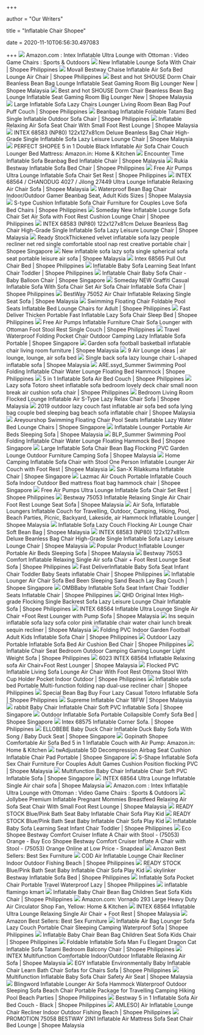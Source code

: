 +++
        
author = "Our Writers"
        
title = "Inflatable Chair Shopee"
        
date = 2020-11-10T06:56:30.497083
        
+++
[ ![](https://images-na.ssl-images-amazon.com/images/I/71AFkJAscyL._AC_SL1500_.jpg)](https://images-na.ssl-images-amazon.com/images/I/71AFkJAscyL._AC_SL1500_.jpg) Amazon.com : Intex Inflatable Ultra Lounge with Ottoman : Video Game Chairs  : Sports & Outdoors
[ ![](https://cf.shopee.ph/file/f3c8a659ee6c91d4fad435838db3b46a)](https://cf.shopee.ph/file/f3c8a659ee6c91d4fad435838db3b46a) New Inflatable Lounge Sofa With Chair | Shopee Philippines
[ ![](https://cf.shopee.ph/file/1e709eac5783f21b633d60fb10895b11)](https://cf.shopee.ph/file/1e709eac5783f21b633d60fb10895b11) Movall Bestway Chaise Inflatable Air Sofa Bed Lounge Air Chair | Shopee  Philippines
[ ![](https://cf.shopee.com.my/file/4696c2077bf797c458dd46922f14be3a)](https://cf.shopee.com.my/file/4696c2077bf797c458dd46922f14be3a) Best and hot SHOUSE Dorm Chair Beanless Bean Bag Lounge Inflatable Seat  Gaming Room Big Lounger New | Shopee Malaysia
[ ![](https://cf.shopee.com.my/file/f2e0664f6ea34ce06f9dc4fd677efe13)](https://cf.shopee.com.my/file/f2e0664f6ea34ce06f9dc4fd677efe13) Best and hot SHOUSE Dorm Chair Beanless Bean Bag Lounge Inflatable Seat  Gaming Room Big Lounger New | Shopee Malaysia
[ ![](https://cf.shopee.ph/file/6b71afa0768207641d5d3ca7c827405a)](https://cf.shopee.ph/file/6b71afa0768207641d5d3ca7c827405a) Large Inflatable Sofa Lazy Chairs Lounger Living Room Bean Bag Pouf Puff  Couch | Shopee Philippines
[ ![](https://cf.shopee.ph/file/541ee89aa58b0d1aeae41440dc409ccd)](https://cf.shopee.ph/file/541ee89aa58b0d1aeae41440dc409ccd) Beanbag Inflatable Foldable Tatami Bed Single Inflatable Outdoor Sofa Chair  | Shopee Philippines
[ ![](https://cf.shopee.com.my/file/a84dc19aa5bb81eccf01d845f2f45ef5)](https://cf.shopee.com.my/file/a84dc19aa5bb81eccf01d845f2f45ef5) Inflatable Relaxing Air Sofa Seat Chair With Small Foot Rest Lounge | Shopee  Malaysia
[ ![](https://cf.shopee.com.my/file/df377d862d99b41a74fcc9b8209712aa)](https://cf.shopee.com.my/file/df377d862d99b41a74fcc9b8209712aa) INTEX 68583 (NP80) 122x127x81cm Deluxe Beanless Bag Chair High-Grade Single Inflatable  Sofa Lazy Leisure Lounge Chair | Shopee Malaysia
[ ![](https://images-eu.ssl-images-amazon.com/images/I/51DpcGoO4nL._SY300_QL70_ML2_.jpg)](https://images-eu.ssl-images-amazon.com/images/I/51DpcGoO4nL._SY300_QL70_ML2_.jpg) PERFECT SHOPEE 5 in 1 Double Black Inflatable Air Sofa Chair Couch Lounger  Bed Mattress: Amazon.in: Home & Kitchen
[ ![](https://cf.shopee.com.my/file/98a53fa9abdc2cc0e8bc28fb78ae94be)](https://cf.shopee.com.my/file/98a53fa9abdc2cc0e8bc28fb78ae94be) Encounter Time Inflatable Sofa Beanbag Bed Inflatable Chair | Shopee  Malaysia
[ ![](https://cf.shopee.ph/file/e098d5d8a0ed0d7ad5f69d781540e730)](https://cf.shopee.ph/file/e098d5d8a0ed0d7ad5f69d781540e730) Rukia Bestway Inflatable Sofa Bed Chair | Shopee Philippines
[ ![](https://cf.shopee.ph/file/6f627cca27fe1c84aa53f4220aa3930d)](https://cf.shopee.ph/file/6f627cca27fe1c84aa53f4220aa3930d) Free Air Pumps  Ultra Lounge Inflatable Sofa Chair Set Rest | Shopee  Philippines
[ ![](https://cf.shopee.com.my/file/a712990dfc05a4739d326cfb9d29c6cc)](https://cf.shopee.com.my/file/a712990dfc05a4739d326cfb9d29c6cc)  INTEX 68564 / CHANODUG 4027 / Jilong 27449 Ultra Lounge Inflatable  Relaxing Air Chair Sofa  | Shopee Malaysia
[ ![](https://cf.shopee.com.my/file/26f98c0cb42983d7e10960f85c5ec25c)](https://cf.shopee.com.my/file/26f98c0cb42983d7e10960f85c5ec25c) Waterproof Bean Bag Chair Indoor/Outdoor Gamer Beanbag Seat, Adult Kids  Sizes | Shopee Malaysia
[ ![](https://cf.shopee.ph/file/dd11b7c6d8430ed956135e0ad0b2532b)](https://cf.shopee.ph/file/dd11b7c6d8430ed956135e0ad0b2532b) S-type Cushion Inflatable Sofa Chair Furniture for Couples Love Sofa Bed  Chairs | Shopee Philippines
[ ![](https://cf.shopee.ph/file/c6deda6a3aaccdabcb6ab0f4dede6bd8)](https://cf.shopee.ph/file/c6deda6a3aaccdabcb6ab0f4dede6bd8) Someday New Inflatable Lounge Sofa Chair Set Air Sofa with Foot Rest  Cushion Lounge Chair | Shopee Philippines
[ ![](https://cf.shopee.com.my/file/9a91f5027372fa2d76a1d25e8b956ba3)](https://cf.shopee.com.my/file/9a91f5027372fa2d76a1d25e8b956ba3) INTEX 68583 (NP80) 122x127x81cm Deluxe Beanless Bag Chair High-Grade Single Inflatable  Sofa Lazy Leisure Lounge Chair | Shopee Malaysia
[ ![](https://cf.shopee.sg/file/1eebfb54eb6fa83f5ba661803b179141)](https://cf.shopee.sg/file/1eebfb54eb6fa83f5ba661803b179141) Ready StockThickened velvet inflatable sofa lazy people recliner net  red single comfortable stool nap rest creative portable chair | Shopee  Singapore
[ ![](https://cf.shopee.com.my/file/2f8478e1ce02b58fc50eff7eaf885f8a)](https://cf.shopee.com.my/file/2f8478e1ce02b58fc50eff7eaf885f8a) New inflatable sofa lazy sofa single spherical sofa seat portable leisure air  sofa | Shopee Malaysia
[ ![](https://cf.shopee.ph/file/b0b8f0280edcff49295683c8b938c61a)](https://cf.shopee.ph/file/b0b8f0280edcff49295683c8b938c61a) Intex 68565 Pull Out Chair Bed | Shopee Philippines
[ ![](https://cf.shopee.ph/file/0412bd95025b2444339f48a34b380ac7)](https://cf.shopee.ph/file/0412bd95025b2444339f48a34b380ac7) Inflatable Baby Sofa Learning Seat Infant Chair Toddler | Shopee Philippines
[ ![](https://cf.shopee.sg/file/54abd3e9c43e0cdfde708bfc1ec62f46)](https://cf.shopee.sg/file/54abd3e9c43e0cdfde708bfc1ec62f46) Inflatable Chair Baby Sofa Chair - Baby Balloon Chair | Shopee Singapore
[ ![](https://cf.shopee.ph/file/91a8ba7edfe43df605413d616a5e9357)](https://cf.shopee.ph/file/91a8ba7edfe43df605413d616a5e9357) Someday NEW Graffiti Casual Inflatable Sofa With Sofa Chair Set Air Sofa  Chair Inflatable Sofa Chair | Shopee Philippines
[ ![](https://cf.shopee.com.my/file/d988a1af16262a627760d199123942df)](https://cf.shopee.com.my/file/d988a1af16262a627760d199123942df) BestWay 75052 Air Chair Inflatable Relaxing Single Seat Sofa | Shopee  Malaysia
[ ![](https://cf.shopee.ph/file/dad5a2af120c77018712e8cc77501770)](https://cf.shopee.ph/file/dad5a2af120c77018712e8cc77501770) Swimming Floating Chair Foldable Pool Seats Inflatable Bed Lounge Chairs  for Adult | Shopee Philippines
[ ![](https://cf.shopee.ph/file/14e92fcddc5a9ba56f1d146d7920b8a2)](https://cf.shopee.ph/file/14e92fcddc5a9ba56f1d146d7920b8a2) Fast Deliver Thicken Portable Fast Inflatable Lazy Sofa Chair Sleep Bed |  Shopee Philippines
[ ![](https://cf.shopee.ph/file/ebe623178ef3e1dc71f7bab6901b52e6)](https://cf.shopee.ph/file/ebe623178ef3e1dc71f7bab6901b52e6) Free Air Pumps Inflatable Furniture Chair Sofa Lounger with Ottoman Foot  Stool Rest Single Couch | Shopee Philippines
[ ![](https://cf.shopee.sg/file/601e4926eb611aa4c327bae1a989dc1e)](https://cf.shopee.sg/file/601e4926eb611aa4c327bae1a989dc1e) Travel Waterproof Folding Pocket Chair Outdoor Camping Lazy Inflatable Sofa  Portable | Shopee Singapore
[ ![](https://cf.shopee.com.my/file/8b639300778163a354b514c3ac59bf14)](https://cf.shopee.com.my/file/8b639300778163a354b514c3ac59bf14) Garden sofa football basketball inflatable chair living room furniture |  Shopee Malaysia
[ ![](https://i.pinimg.com/236x/4a/7f/94/4a7f9444fc11fd8d44061ff620df39d0.jpg)](https://i.pinimg.com/236x/4a/7f/94/4a7f9444fc11fd8d44061ff620df39d0.jpg) 9 Air Lounge ideas | air lounge, lounge, air sofa bed
[ ![](https://cf.shopee.com.my/file/9cb650211c8537c50d94aeb7f90bf93d)](https://cf.shopee.com.my/file/9cb650211c8537c50d94aeb7f90bf93d) Single back sofa lazy lounge chair L-shaped inflatable sofa | Shopee  Malaysia
[ ![](https://cf.shopee.ph/file/f68974cf54011d25db4ac2118220efd9)](https://cf.shopee.ph/file/f68974cf54011d25db4ac2118220efd9) ARE.ssyd_Summer Swimming Pool Folding Inflatable Chair Water Lounge  Floating Bed Hammock | Shopee Philippines
[ ![](https://cf.shopee.ph/file/f544ee1da62f13bc6807e9e18da094a5)](https://cf.shopee.ph/file/f544ee1da62f13bc6807e9e18da094a5) 5 in 1 Inflatable Sofa Air Bed Couch | Shopee Philippines
[ ![](https://cf.shopee.ph/file/7020fe22e3f1c0cf0335025911293f47)](https://cf.shopee.ph/file/7020fe22e3f1c0cf0335025911293f47) Lazy sofa Totoro sheet inflatable sofa bedroom lovely deck chair small noon  break air cushion sofa chair | Shopee Philippines
[ ![](https://cf.shopee.com.my/file/04e1fae4b62e0a939051b629d72ccf40)](https://cf.shopee.com.my/file/04e1fae4b62e0a939051b629d72ccf40) Bedroom Living Room Flocked Lounge Inflatable Air S-Type Lazy Relax Chair  Sofa | Shopee Malaysia
[ ![](https://cf.shopee.com.my/file/c6c82e2738ccac22cdd5f5c3cd00b5df)](https://cf.shopee.com.my/file/c6c82e2738ccac22cdd5f5c3cd00b5df) 2019 outdoor lazy couch fast inflatable air sofa bed sofa lying bag couple  bed sleeping bag beach sofa inflatable chair | Shopee Malaysia
[ ![](https://cf.shopee.sg/file/8f1703680389e201a3d464e0c085b7df)](https://cf.shopee.sg/file/8f1703680389e201a3d464e0c085b7df) Areyourshop Swimming Floating Chair Pool Seats Inflatable Lazy Water Bed  Lounge Chairs | Shopee Singapore
[ ![](https://cf.shopee.com.my/file/6fee5bd7d16780bc6f4b5c5cbf006f7e)](https://cf.shopee.com.my/file/6fee5bd7d16780bc6f4b5c5cbf006f7e) Inflatable Lounger Portable Air Beds Sleeping Sofa | Shopee Malaysia
[ ![](https://cf.shopee.sg/file/60a22a68b23f33e1ab52aeb47df3c061)](https://cf.shopee.sg/file/60a22a68b23f33e1ab52aeb47df3c061) BLP_Summer Swimming Pool Folding Inflatable Chair Water Lounge Floating  Hammock Bed | Shopee Singapore
[ ![](https://cf.shopee.com.my/file/f1df9b511a3c7e7474fd9149dd560759)](https://cf.shopee.com.my/file/f1df9b511a3c7e7474fd9149dd560759) Large Inflatable Sofa Chair Bean Bag Flocking PVC Garden Lounge Outdoor  Furniture Camping Sofa | Shopee Malaysia
[ ![](https://cf.shopee.com.my/file/e5d15f4ba15b422a33266b604fd28da6)](https://cf.shopee.com.my/file/e5d15f4ba15b422a33266b604fd28da6) Home Camping Inflatable Sofa Chair with Stool One Person Inflatable Lounger Air  Couch with Foot Rest | Shopee Malaysia
[ ![](https://cf.shopee.sg/file/899d8e291a78acce7060bd8fdfbf22b2)](https://cf.shopee.sg/file/899d8e291a78acce7060bd8fdfbf22b2) San-X Rilakkuma Inflatable Chair | Shopee Singapore
[ ![](https://cf.shopee.sg/file/bbf50f874a168a4c73b239d5725d0afc)](https://cf.shopee.sg/file/bbf50f874a168a4c73b239d5725d0afc) Lazmac Air Couch Portable Inflatable Couch Sofa Indoor Outdoor Bed mattress  float bag hammock chair | Shopee Singapore
[ ![](https://cf.shopee.ph/file/45afdd04aa8a2d93e5cf549ac0999583)](https://cf.shopee.ph/file/45afdd04aa8a2d93e5cf549ac0999583) Free Air Pumps Ultra Lounge Inflatable Sofa Chair Set Rest | Shopee  Philippines
[ ![](https://cf.shopee.com.my/file/7f486683ba5d8e5a6509321748906ef6)](https://cf.shopee.com.my/file/7f486683ba5d8e5a6509321748906ef6) Bestway 75053 Inflatable Relaxing Single Air Chair Foot Rest Lounge Seat  Sofa | Shopee Malaysia
[ ![](https://cf.shopee.com.my/file/5e83e38a3f8dcfd9f435ae2780412178)](https://cf.shopee.com.my/file/5e83e38a3f8dcfd9f435ae2780412178) Air Sofa, Inflatable Loungers Inflatable Couch for Travelling, Outdoor,  Camping, Hiking, Pool, Beach Parties, Picnic, Backyard, Lakeside, air  Hammock Inflatable Lounger | Shopee Malaysia
[ ![](https://cf.shopee.com.my/file/db1f5bc573c704c76f8d486b08327a9c)](https://cf.shopee.com.my/file/db1f5bc573c704c76f8d486b08327a9c) Inflatable Sofa Lazy Couch Flocking Air Lounge Chair Soft Bean Bag | Shopee  Malaysia
[ ![](https://cf.shopee.com.my/file/d1c240275b7156856158698902dfe116)](https://cf.shopee.com.my/file/d1c240275b7156856158698902dfe116) INTEX 68583 (NP80) 122x127x81cm Deluxe Beanless Bag Chair High-Grade Single Inflatable  Sofa Lazy Leisure Lounge Chair | Shopee Malaysia
[ ![](https://cf.shopee.com.my/file/8f9ef612c8a784e892196c2e9343f7a2)](https://cf.shopee.com.my/file/8f9ef612c8a784e892196c2e9343f7a2) Popular Product Inflatable Lounger Portable Air Beds Sleeping Sofa | Shopee  Malaysia
[ ![](https://cf.shopee.ph/file/45de969430beb6eeddf4a8909a9cfc86)](https://cf.shopee.ph/file/45de969430beb6eeddf4a8909a9cfc86) Bestway 75053 Comfort Inflatable Relaxing Single Air sofa Chair + Foot Rest  Lounge Seat Sofa | Shopee Philippines
[ ![](https://cf.shopee.ph/file/5b2d3620fef4a8f7d13ec5a80f92f4ce)](https://cf.shopee.ph/file/5b2d3620fef4a8f7d13ec5a80f92f4ce) Fast DeliverInflatable Baby Sofa Seat Infant Chair Toddler Baby Seats inflatable  Chair | Shopee Philippines
[ ![](https://cf.shopee.sg/file/786c58207f0e385acc1c52e0dab59912)](https://cf.shopee.sg/file/786c58207f0e385acc1c52e0dab59912) Inflatable Lounger Air Chair Sofa Bed Been Sleeping Sand Beach Lay Bag Couch  | Shopee Singapore
[ ![](https://cf.shopee.ph/file/ced90d66499e035d26aeb76dc7464f83)](https://cf.shopee.ph/file/ced90d66499e035d26aeb76dc7464f83) OMBBaby Inflatable Sofa Seat Infant Chair Toddler Seats Inflatable Chair |  Shopee Philippines
[ ![](https://cf.shopee.ph/file/0d004f0ea68628c38b43ace0e5a630cc)](https://cf.shopee.ph/file/0d004f0ea68628c38b43ace0e5a630cc) QHD Original Intex High-grade Flocking Single Backrest Sofa Lazy Leisure  Lounge Chair Inflatable Sofa | Shopee Philippines
[ ![](https://cf.shopee.com.my/file/da89c017a5397f6161b7d5848f3fe1d2)](https://cf.shopee.com.my/file/da89c017a5397f6161b7d5848f3fe1d2) INTEX 68564 Inflatable Ultra Lounge Single Air Chair +Foot Rest Lounger  with Pump Sofa | Shopee Malaysia
[ ![](https://cf.shopee.com.my/file/4a22377a1fdfc6dffe6e72a04697b3c7)](https://cf.shopee.com.my/file/4a22377a1fdfc6dffe6e72a04697b3c7) Ins sequin inflatable sofa lazy sofa color pink inflatable chair water chair  lunch break sequin recliner | Shopee Malaysia
[ ![](https://cf.shopee.ph/file/6eaa0053d7a0b759cfe67d6d78ca22d0)](https://cf.shopee.ph/file/6eaa0053d7a0b759cfe67d6d78ca22d0) Folding PVC Indoor Garden Football Adult Kids Inflatable Sofa Chair | Shopee  Philippines
[ ![](https://cf.shopee.ph/file/c003e6924310fe3507efa2bd9c071f9c)](https://cf.shopee.ph/file/c003e6924310fe3507efa2bd9c071f9c) Outdoor Lazy Portable Inflatable Sofa Bed Air Cushion Bed Chair | Shopee  Philippines
[ ![](https://cf.shopee.ph/file/179e50f999bac27e9dfec4f1b1fd48d6)](https://cf.shopee.ph/file/179e50f999bac27e9dfec4f1b1fd48d6) Inflatable Chair Seat Bedroom Outdoor Camping Gaming Lounger Light Weight  Sofa | Shopee Philippines
[ ![](https://cf.shopee.com.my/file/cb4c46d5af16804a47212e2f71810bf3)](https://cf.shopee.com.my/file/cb4c46d5af16804a47212e2f71810bf3) 6023 INTEX 68564 Inflatable Relaxing sofa Air Chair+Foot Rest Lounger |  Shopee Malaysia
[ ![](https://cf.shopee.ph/file/afef239fc575f57299d5070a22a3061d)](https://cf.shopee.ph/file/afef239fc575f57299d5070a22a3061d) Flocked PVC Inflatable Living Sofa Lounge Air Chair With Foot Rest Ottoma  Stool With Cup Holder Pocket Indoor Outdoor | Shopee Philippines
[ ![](https://cf.shopee.ph/file/5117d4e2b5ecb1dfef454f193dd3b69e)](https://cf.shopee.ph/file/5117d4e2b5ecb1dfef454f193dd3b69e) Inflatable sofa bed Portable Multi-function folding nap dual-use recliner  chair | Shopee Philippines
[ ![](https://cf.shopee.ph/file/3130eaee590e9f801ffe01ef53c7bd86)](https://cf.shopee.ph/file/3130eaee590e9f801ffe01ef53c7bd86) Special Bean Bag Buy Four Lazy Casual Totoro Inflatable Sofa | Shopee  Philippines
[ ![](https://cf.shopee.com.my/file/2905a5f274cf333f736a95e618405fc3)](https://cf.shopee.com.my/file/2905a5f274cf333f736a95e618405fc3) Supreme Inflatable Chair 18FW | Shopee Malaysia
[ ![](https://cf.shopee.sg/file/c691f2fb07dd818b668fa855d39fa6ad)](https://cf.shopee.sg/file/c691f2fb07dd818b668fa855d39fa6ad) rabbit Baby Chair Inflatable Chair Soft PVC Inflatable Sofa | Shopee  Singapore
[ ![](https://cf.shopee.sg/file/ead5d18584f894c9d635fc844c4cb5d1)](https://cf.shopee.sg/file/ead5d18584f894c9d635fc844c4cb5d1) Outdoor Inflatable Sofa Portable Collapsible Comfy Sofa Bed | Shopee  Singapore
[ ![](https://cf.shopee.ph/file/d2b7df29e3d55a1c459ecdade79e91de)](https://cf.shopee.ph/file/d2b7df29e3d55a1c459ecdade79e91de) Intex 68575 Inflatable Corner Sofa. | Shopee Philippines
[ ![](https://cf.shopee.sg/file/5a681e8849e0a6c14c63f9f1e90732f6)](https://cf.shopee.sg/file/5a681e8849e0a6c14c63f9f1e90732f6)  ELLOBEBE  Baby Duck Chair Inflatable Duck Baby Sofa With Song / Baby  Duck Seat | Shopee Singapore
[ ![](https://images-na.ssl-images-amazon.com/images/I/71cR1UpiU9L._SL1500_.jpg)](https://images-na.ssl-images-amazon.com/images/I/71cR1UpiU9L._SL1500_.jpg) Gopinath Shopee Comfortable Air Sofa Bed 5 in 1 Inflatable Couch with Air  Pump: Amazon.in: Home & Kitchen
[ ![](https://cf.shopee.sg/file/29f20d6a5dfee18b8faf11622ead571c)](https://cf.shopee.sg/file/29f20d6a5dfee18b8faf11622ead571c) twAdjustable 5D Decompression Airbag Seat Cushion Inflatable Chair Pad  Portable | Shopee Singapore
[ ![](https://cf.shopee.com.my/file/9807c796a80bba814ac36825e32a94ec)](https://cf.shopee.com.my/file/9807c796a80bba814ac36825e32a94ec) S-Shape Inflatable Sofa Sex Chair Furniture For Couples Adult Games Cushion  Position flocking PVC | Shopee Malaysia
[ ![](https://cf.shopee.sg/file/b3ec65b63d41bfb09a752de907de2edf)](https://cf.shopee.sg/file/b3ec65b63d41bfb09a752de907de2edf) Multifunction Baby Chair Inflatable Chair Soft PVC Inflatable Sofa | Shopee  Singapore
[ ![](https://cf.shopee.com.my/file/3148b916fadced8f52474582a9b52dda)](https://cf.shopee.com.my/file/3148b916fadced8f52474582a9b52dda) INTEX 68564 Ultra Lounge Inflatable Single Air chair sofa | Shopee Malaysia
[ ![](https://m.media-amazon.com/images/I/81HHISChFjL.png_SR247,139__BG0,0,0_.png)](https://m.media-amazon.com/images/I/81HHISChFjL.png_SR247,139__BG0,0,0_.png) Amazon.com : Intex Inflatable Ultra Lounge with Ottoman : Video Game Chairs  : Sports & Outdoors
[ ![](https://cf.shopee.com.my/file/58ae94de26e8402f115cc26092f89dee)](https://cf.shopee.com.my/file/58ae94de26e8402f115cc26092f89dee) Jollybee Premium Inflatable Pregnant Mommies Breastfeed Relaxing Air Sofa  Seat Chair With Small Foot Rest Lounge | Shopee Malaysia
[ ![](https://www.smartchoice2u.com/image/smartchoice2u/image/cache/data/all_product_images/product-143/Shopee_17f8ab80064901530f402da19b8e9bee-300x400.jpg)](https://www.smartchoice2u.com/image/smartchoice2u/image/cache/data/all_product_images/product-143/Shopee_17f8ab80064901530f402da19b8e9bee-300x400.jpg) READY STOCK Blue/Pink Bath Seat Baby Inflatable Chair Sofa Play Kid
[ ![](https://www.smartchoice2u.com/image/smartchoice2u/image/cache/data/all_product_images/product-167/Shopee_422d4c28d056c47e1e5261b7fde3fb52-300x400.jpg)](https://www.smartchoice2u.com/image/smartchoice2u/image/cache/data/all_product_images/product-167/Shopee_422d4c28d056c47e1e5261b7fde3fb52-300x400.jpg) READY STOCK Blue/Pink Bath Seat Baby Inflatable Chair Sofa Play Kid
[ ![](https://cf.shopee.ph/file/92e16c639a7fcf4ccbd6ea53c5030d92)](https://cf.shopee.ph/file/92e16c639a7fcf4ccbd6ea53c5030d92) Inflatable Baby Sofa Learning Seat Infant Chair Toddler | Shopee Philippines
[ ![](https://n4.sdlcdn.com/imgs/h/8/o/Eco-Shopee-Bestway-Comfort-Cruiser-SDL482357590-1-38eec.jpg)](https://n4.sdlcdn.com/imgs/h/8/o/Eco-Shopee-Bestway-Comfort-Cruiser-SDL482357590-1-38eec.jpg) Eco Shopee Bestway Comfort Cruiser Inflate A Chair with Stool - (75053)  Orange - Buy Eco Shopee Bestway Comfort Cruiser Inflate A Chair with Stool  - (75053) Orange Online at Low Price - Snapdeal
[ ![](https://images-na.ssl-images-amazon.com/images/I/51rB3spOxZL._AC_UL200_SR200,200_.jpg)](https://images-na.ssl-images-amazon.com/images/I/51rB3spOxZL._AC_UL200_SR200,200_.jpg) Amazon Best Sellers: Best Sex Furniture
[ ![](https://cf.shopee.ph/file/70f4cc91d1065cdce7c89fa90ac0135b)](https://cf.shopee.ph/file/70f4cc91d1065cdce7c89fa90ac0135b) COD Air Inflatable Lounge Chair Recliner Indoor Outdoor Fishing Beach |  Shopee Philippines
[ ![](https://www.smartchoice2u.com/image/smartchoice2u/image/cache/data/all_product_images/product-143/Shopee_e98e7557768f1105445893c84ffbfae4-300x400.jpg)](https://www.smartchoice2u.com/image/smartchoice2u/image/cache/data/all_product_images/product-143/Shopee_e98e7557768f1105445893c84ffbfae4-300x400.jpg) READY STOCK Blue/Pink Bath Seat Baby Inflatable Chair Sofa Play Kid
[ ![](https://cf.shopee.ph/file/c3864aebff288018e027a72ed7f16ae5)](https://cf.shopee.ph/file/c3864aebff288018e027a72ed7f16ae5) skylinker Bestway Inflatable Sofa Bed | Shopee Philippines
[ ![](https://cf.shopee.ph/file/f71cea592a59c842556af0fa7ae04068)](https://cf.shopee.ph/file/f71cea592a59c842556af0fa7ae04068) Inflatable Sofa Pocket Chair Portable Travel Waterproof Lazy | Shopee  Philippines
[ ![](https://cf.shopee.com.my/file/b549f85272883737423dab503a103964)](https://cf.shopee.com.my/file/b549f85272883737423dab503a103964) inflatable flamingo kmart
[ ![](https://cf.shopee.ph/file/7688cb052ec2612e32ad55639a6415cf)](https://cf.shopee.ph/file/7688cb052ec2612e32ad55639a6415cf) Inflatable Baby Chair Bean Bag Children Seat Sofa Kids Chair | Shopee  Philippines
[ ![](https://m.media-amazon.com/images/S/aplus-media/mg/34096d11-374b-4fe9-ae68-c394092da69f._SR300,300_.jpg)](https://m.media-amazon.com/images/S/aplus-media/mg/34096d11-374b-4fe9-ae68-c394092da69f._SR300,300_.jpg) Amazon.com: Vornado 293 Large Heavy Duty Air Circulator Shop Fan, Yellow:  Home & Kitchen
[ ![](https://cf.shopee.com.my/file/1aae39cfa47a4cf014d4584383d5dbe6)](https://cf.shopee.com.my/file/1aae39cfa47a4cf014d4584383d5dbe6) INTEX 68564 Inflatable Ultra Lounge Relaxing Single Air Chair + Foot Rest |  Shopee Malaysia
[ ![](https://images-na.ssl-images-amazon.com/images/I/41zWWAL2-lL._AC_UL200_SR200,200_.jpg)](https://images-na.ssl-images-amazon.com/images/I/41zWWAL2-lL._AC_UL200_SR200,200_.jpg) Amazon Best Sellers: Best Sex Furniture
[ ![](https://cf.shopee.ph/file/52fc6502045423a5e316d6ea92bcdb34)](https://cf.shopee.ph/file/52fc6502045423a5e316d6ea92bcdb34) Inflatable Air Bag Lounger Sofa Lazy Couch Portable Chair Sleeping Camping  Waterproof Sofa | Shopee Philippines
[ ![](https://cf.shopee.ph/file/135872cf88880aa470b498240e0ca4b2)](https://cf.shopee.ph/file/135872cf88880aa470b498240e0ca4b2) Inflatable Baby Chair Bean Bag Children Seat Sofa Kids Chair | Shopee  Philippines
[ ![](https://cf.shopee.ph/file/1f52a2868c3b5e3dd0278a875082ac64)](https://cf.shopee.ph/file/1f52a2868c3b5e3dd0278a875082ac64) Foldable Inflatable Sofa Man Fu Elegant Dragon Cat Inflatable Sofa Tatami  Bedroom Balcony Chair | Shopee Philippines
[ ![](https://cf.shopee.com.my/file/e25c24d2ee3e78fe3ea5f01e5e306ca2)](https://cf.shopee.com.my/file/e25c24d2ee3e78fe3ea5f01e5e306ca2) INTEX Multifunction Comfortable Indoor/Outdoor Inflatable Relaxing Air Sofa  | Shopee Malaysia
[ ![](https://cf.shopee.ph/file/e0ea08974ed918ae662403b8b15b7c25)](https://cf.shopee.ph/file/e0ea08974ed918ae662403b8b15b7c25) EGY Inflatable Environmentally Baby Inflatable Chair Learn Bath Chair Sofas  for Chairs Sofa | Shopee Philippines
[ ![](https://cf.shopee.com.my/file/f63ca1854fdeb65f9ccb9f36714ab220)](https://cf.shopee.com.my/file/f63ca1854fdeb65f9ccb9f36714ab220) Multifunction Inflatable Baby Sofa Chair Safety Air Seat | Shopee Malaysia
[ ![](https://cf.shopee.ph/file/5c3a0ce141296780030da9c567eeb2df)](https://cf.shopee.ph/file/5c3a0ce141296780030da9c567eeb2df) Blingword Inflatable Lounger Air Sofa Hammock Waterproof Outdoor Sleeping  Sofa Beach Chair Portable Package for Travelling Camping Hiking Pool Beach  Parties | Shopee Philippines
[ ![](https://cf.shopee.ph/file/8639da40a80a847402c952e90846df1f)](https://cf.shopee.ph/file/8639da40a80a847402c952e90846df1f) Bestway 5 in 1 Inflatable Sofa Air Bed Couch - Black | Shopee Philippines
[ ![](https://cf.shopee.ph/file/435321329751e5f83e3cf3c17c0c4b30)](https://cf.shopee.ph/file/435321329751e5f83e3cf3c17c0c4b30) AMLESO] Air Inflatable Lounge Chair Recliner Indoor Outdoor Fishing Beach |  Shopee Philippines
[ ![](https://cf.shopee.com.my/file/70b62ee63a1e164f1e11f208e6fc561a)](https://cf.shopee.com.my/file/70b62ee63a1e164f1e11f208e6fc561a) PROMOTION 75058  BESTWAY 2IN1 Inflatable Air Mattress Sofa Seat Chair  Bed Lounge | Shopee Malaysia
